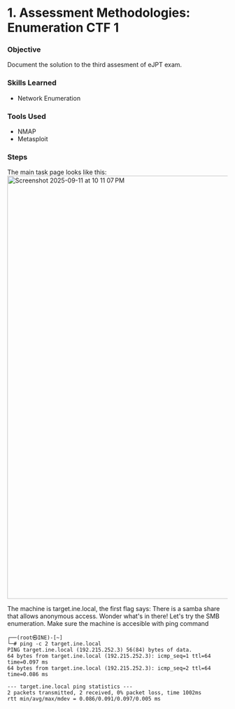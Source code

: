 # 1. Assessment Methodologies: Enumeration CTF 1


### Objective
  Document the solution to the third assesment of eJPT exam.

### Skills Learned
  - Network Enumeration

### Tools Used
  
  - NMAP
  - Metasploit

### Steps
  
  The main task page looks like this: 
  <img width="1920" height="968" alt="Screenshot 2025-09-11 at 10 11 07 PM" src="https://github.com/user-attachments/assets/ad9fc862-8562-45ab-a73f-b3d564fe536b" />

  The  machine is target.ine.local, the first flag says: There is a samba share that allows anonymous access. Wonder what's in there!
  Let's try the SMB enumeration. Make sure the machine is accesible with ping command
  
  ```
  ┌──(root㉿INE)-[~]
  └─# ping -c 2 target.ine.local
  PING target.ine.local (192.215.252.3) 56(84) bytes of data.
  64 bytes from target.ine.local (192.215.252.3): icmp_seq=1 ttl=64 time=0.097 ms
  64 bytes from target.ine.local (192.215.252.3): icmp_seq=2 ttl=64 time=0.086 ms
  
  --- target.ine.local ping statistics ---
  2 packets transmitted, 2 received, 0% packet loss, time 1002ms
  rtt min/avg/max/mdev = 0.086/0.091/0.097/0.005 ms

  ```
  
